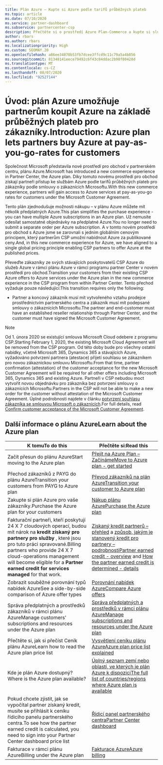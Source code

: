 ```yaml
---
title: Plán Azure – Kupte si Azure podle tarifů průběžných plateb
ms.topic: article
ms.date: 07/10/2020
ms.service: partner-dashboard
ms.subservice: partnercenter-csp
description: Přečtěte si o prostředí Azure Plan-Commerce a kupte si služby Azure podle tarifů průběžných plateb pro zákazníky. Seznamte se také s novými požadavky na zabezpečení.
author: rbars
ms.author: rbars
ms.localizationpriority: High
ms.custom: SEOMAY.20
ms.openlocfilehash: a86ee34070b53fb7dcee3ffcd9c11c79a5a4b856
ms.sourcegitcommit: 81348141eece79492c6f43c84ddac2b98f80428d
ms.translationtype: MT
ms.contentlocale: cs-CZ
ms.lasthandoff: 08/07/2020
ms.locfileid: "92527144"
---
```

# <a name="introduction-azure-plan-lets-partners-buy-azure-at-pay-as-you-go-rates-for-customers"></a><span data-ttu-id="36233-104">Úvod: plán Azure umožňuje partnerům koupit Azure na základě průběžných plateb pro zákazníky.</span><span class="sxs-lookup"><span data-stu-id="36233-104">Introduction: Azure plan lets partners buy Azure at pay-as-you-go-rates for customers</span></span>

<span data-ttu-id="36233-105">Společnost Microsoft představila nové prostředí pro obchod v partnerském centru, plánu Azure.</span><span class="sxs-lookup"><span data-stu-id="36233-105">Microsoft has introduced a new commerce experience in Partner Center, the Azure plan.</span></span>  <span data-ttu-id="36233-106">Díky tomuto novému prostředí pro obchod získají partneři přístup ke službám Azure podle tarifů průběžných plateb pro zákazníky podle smlouvy o zákaznících Microsoftu.</span><span class="sxs-lookup"><span data-stu-id="36233-106">With this new commerce experience, partners will gain access to Azure services at pay-as-you-go rates for customers under the Microsoft Customer Agreement.</span></span>

<span data-ttu-id="36233-107">Tento plán zjednodušuje možnosti nákupu – v plánu Azure můžete mít několik předplatných Azure.</span><span class="sxs-lookup"><span data-stu-id="36233-107">This plan simplifies the purchase experience - you can have multiple Azure subscriptions in an Azure plan.</span></span> <span data-ttu-id="36233-108">Už nemusíte odesílat samostatné objednávky na předplatné Azure.</span><span class="sxs-lookup"><span data-stu-id="36233-108">You no longer need to submit a separate order per Azure subscription.</span></span> <span data-ttu-id="36233-109">A v tomto novém prostředí pro obchod s Azure jsme se zarovnali s jedním globálním cenovým principem, který partnerům CSP umožní nabídnout Azure za publikované ceny.</span><span class="sxs-lookup"><span data-stu-id="36233-109">And, in this new commerce experience for Azure, we have aligned to a single global pricing principle enabling CSP partners to offer Azure at the published prices.</span></span>

<span data-ttu-id="36233-110">Převeďte zákazníky ze svých stávajících poskytovatelů CSP Azure do služeb Azure v rámci plánu Azure v rámci programu partner Center v novém prostředí pro obchod.</span><span class="sxs-lookup"><span data-stu-id="36233-110">Transition your customers from their existing CSP Azure offers to Azure services under the Azure plan in the new commerce experience in the CSP program from within Partner Center.</span></span> <span data-ttu-id="36233-111">Tento přechod vyžaduje pouze následující:</span><span class="sxs-lookup"><span data-stu-id="36233-111">This transition requires only the following:</span></span>

- <span data-ttu-id="36233-112">Partner a koncový zákazník musí mít vytvořeného vztahu prodejce prostřednictvím partnerského centra a zákazník musí mít podepsané smlouvy o zákaznících Microsoftu.</span><span class="sxs-lookup"><span data-stu-id="36233-112">The partner and end-customer must have an established reseller relationship through Partner Center, and the customer must have signed the Microsoft Customer Agreement.</span></span>

>[!Note]
><span data-ttu-id="36233-113">Od 1. února 2020 se existující smlouva Microsoft Cloud odebere z programu CSP.</span><span class="sxs-lookup"><span data-stu-id="36233-113">Starting February 1, 2020, the existing Microsoft Cloud Agreement will be removed from the CSP program.</span></span> <span data-ttu-id="36233-114">Od této doby bude pro všechny ostatní nabídky, včetně Microsoft 365, Dynamics 365 a stávajících Azure, vyžadováno potvrzení partnera (atestace) přijetí souhlasu se zákazníkem pro novou zákaznickou smlouvu Microsoftu.</span><span class="sxs-lookup"><span data-stu-id="36233-114">From that time, partner confirmation (attestation) of the customer acceptance for the new Microsoft Customer Agreement will be required for all other offers including Microsoft 365, Dynamics 365 and existing Azure.</span></span> <span data-ttu-id="36233-115">Partneři v CSP nebudou moct vytvořit novou objednávku pro zákazníka bez potvrzení smlouvy o zákaznících Microsoftu.</span><span class="sxs-lookup"><span data-stu-id="36233-115">Partners in the CSP will not be able to make a new order for the customer without attestation of the Microsoft Customer Agreement.</span></span> <span data-ttu-id="36233-116">Úplné podrobnosti najdete v článku [potvrzení souhlasu zákazníka se smlouvou Microsoft o zákaznících](confirm-customer-agreement.md).</span><span class="sxs-lookup"><span data-stu-id="36233-116">For full details, read [Confirm customer acceptance of the Microsoft Customer Agreement](confirm-customer-agreement.md).</span></span>


## <a name="learn-about-the-azure-plan"></a><span data-ttu-id="36233-117">Další informace o plánu Azure</span><span class="sxs-lookup"><span data-stu-id="36233-117">Learn about the Azure plan</span></span>

|<span data-ttu-id="36233-118">**K tomu**</span><span class="sxs-lookup"><span data-stu-id="36233-118">**To do this**</span></span>   |<span data-ttu-id="36233-119">**Přečtěte si:**</span><span class="sxs-lookup"><span data-stu-id="36233-119">**Read this**</span></span>   |
|------------------|---------------------|
|<span data-ttu-id="36233-120">Začít přesun do plánu Azure</span><span class="sxs-lookup"><span data-stu-id="36233-120">Start moving to the Azure plan</span></span>|[<span data-ttu-id="36233-121">Přejít na Azure Plan – Začínáme</span><span class="sxs-lookup"><span data-stu-id="36233-121">Move to Azure plan - get started</span></span>](azure-plan-get-started.md)
|<span data-ttu-id="36233-122">Přechod zákazníků z PAYG do plánu Azure</span><span class="sxs-lookup"><span data-stu-id="36233-122">Transition your customers from PAYG to Azure plan</span></span>|[<span data-ttu-id="36233-123">Převod zákazníků na plán Azure</span><span class="sxs-lookup"><span data-stu-id="36233-123">Transition your customer to Azure plan</span></span>](azure-plan-transition.md)|
|<span data-ttu-id="36233-124">Zakupte si plán Azure pro vaše zákazníky.</span><span class="sxs-lookup"><span data-stu-id="36233-124">Purchase the Azure plan for your customers</span></span>|[<span data-ttu-id="36233-125">Nákup plánu Azure</span><span class="sxs-lookup"><span data-stu-id="36233-125">Purchase the Azure plan</span></span>](purchase-azure-plan.md)|
|<span data-ttu-id="36233-126">Fakturační partneři, kteří poskytují 24 X 7 cloudových operací, budou mít nárok na **kredit získaný pro partnery pro služby** , které jsou pro tuto práci spravované.</span><span class="sxs-lookup"><span data-stu-id="36233-126">Billing partners who provide 24 X 7 cloud-operations management will become eligible for a **Partner earned credit for services managed** for that work.</span></span>|<span data-ttu-id="36233-127">[Získaný kredit partnerů – přehled](partner-earned-credit.md) a [způsob, jakým je stanovený kredit pro partnery – podrobnosti](partner-earned-credit-explanation.md)</span><span class="sxs-lookup"><span data-stu-id="36233-127">[Partner earned credit - overview](partner-earned-credit.md) and [How the partner earned credit is determined - details](partner-earned-credit-explanation.md)</span></span>|
|<span data-ttu-id="36233-128">Zobrazit souběžné porovnání typů nabídek Azure</span><span class="sxs-lookup"><span data-stu-id="36233-128">See a side-by-side comparison of Azure offer types</span></span>|[<span data-ttu-id="36233-129">Porovnání nabídek Azure</span><span class="sxs-lookup"><span data-stu-id="36233-129">Compare Azure offers</span></span>](compare-azure-offers.md)|
|<span data-ttu-id="36233-130">Správa předplatných a prostředků zákazníků v rámci plánu Azure</span><span class="sxs-lookup"><span data-stu-id="36233-130">Manage customers' subscriptions and resources under the Azure plan</span></span>|[<span data-ttu-id="36233-131">Správa předplatných a prostředků v rámci plánu Azure</span><span class="sxs-lookup"><span data-stu-id="36233-131">Manage subscriptions and resources under the Azure plan</span></span>](azure-plan-manage.md)|
|<span data-ttu-id="36233-132">Přečtěte si, jak si přečíst Ceník plánu Azure</span><span class="sxs-lookup"><span data-stu-id="36233-132">Learn how to read the Azure plan price list</span></span>   |[<span data-ttu-id="36233-133">Vysvětlení ceníku plánu Azure</span><span class="sxs-lookup"><span data-stu-id="36233-133">Azure plan price list explained</span></span>](azure-plan-price-list.md)|
|<span data-ttu-id="36233-134">Kde je plán Azure dostupný?</span><span class="sxs-lookup"><span data-stu-id="36233-134">Where is the Azure plan available?</span></span>|[<span data-ttu-id="36233-135">Úplný seznam zemí nebo oblastí, ve kterých je plán Azure k dispozici</span><span class="sxs-lookup"><span data-stu-id="36233-135">The full list of countries/regions where Azure plan is available</span></span>](https://query.prod.cms.rt.microsoft.com/cms/api/am/binary/RE3QN0x)
|<span data-ttu-id="36233-136">Pokud chcete zjistit, jak se vypočítal partner získaný kredit, musíte se přihlásit k ceníku řídicího panelu partnerského centra.</span><span class="sxs-lookup"><span data-stu-id="36233-136">To see how the partner earned credit is calculated, you need to sign into your Partner Center dashboard price list</span></span>|[<span data-ttu-id="36233-137">Řídicí panel partnerského centra</span><span class="sxs-lookup"><span data-stu-id="36233-137">Partner Center dashboard</span></span>](https://partner.microsoft.com/dashboard/home)|
|<span data-ttu-id="36233-138">Fakturace v rámci plánu Azure</span><span class="sxs-lookup"><span data-stu-id="36233-138">Billing under the Azure plan</span></span>|[<span data-ttu-id="36233-139">Fakturace Azure</span><span class="sxs-lookup"><span data-stu-id="36233-139">Azure billing</span></span>](azure-plan-billing.md)|